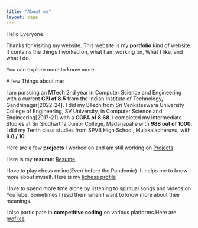```yaml
---
title: "About me"
layout: page
---
```




Hello Everyone.

Thanks for visiting my website. This website is my **portfolio** kind of website. It contains the things I worked on, what I am working on, What I like, and what I do.

You can explore more to know more.

A few Things about me:

I am pursuing an MTech 2nd year in Computer Science and Engineering with a current **CPI of 8.5** from the Indian Institute of Technology, Gandhinagar[2022-24]. I did my BTech from Sri Venkateswara University College of Engineering, SV University, in Computer Science and Engineering[2017-21] with a **CGPA of 8.68**. I completed my Intermediate Studies at Sri Siddhartha Junior College, Madanapalle with **988 out of 1000**. I did my Tenth class studies from SPVB High School, Mulakalacheruvu, with **9.8 / 10**.

Here are a few **projects** I worked on and am still working on [Projects](/projects.md)

Here is my **resume**: [Resume](/Hrushikesh_Resume.pdf)

I love to play chess online(Even before the Pandemic). It helps me to know more about myself. Here is my [lichess profile](https://lichess.org/@/Strangestone)

I love to spend more time alone by listening to spiritual songs and videos on YouTube. Sometimes I read them when I want to know more about their meanings.

I also participate in **competitive coding** on various platforms.Here are [profiles](/coding.md)
